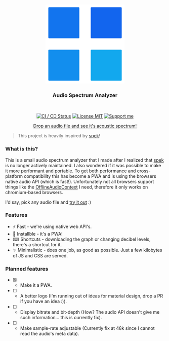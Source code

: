 <h3 align="center">
    <img src="public/icons/maskable-1024x1024.png" alt="Logo" height="250">
</h3>

<h3 align="center">
    Audio Spectrum Analyzer
</h3>

<br/>

<p align="center">
  <a href="https://github.com/Simonwep/reinisch.io/actions?query=workflow%3ACI"><img
     alt="CI / CD Status"
     src="https://github.com/Simonwep/spectrum/workflows/CI/badge.svg"/></a>
  <a href="https://choosealicense.com/licenses/mit/"><img
     alt="License MIT"
     src="https://img.shields.io/badge/licence-MIT-ae15cc.svg"></a>
  <a href="https://github.com/sponsors/Simonwep"><img
     alt="Support me"
     src="https://img.shields.io/badge/github-support-6a15cc.svg"></a>
</p>

<p align="center">
  <a href="https://spectrum.reinisch.io">Drop an audio file and see it's acoustic spectrum!</a>
<p>

> This project is heavily inspired by [spek](https://github.com/alexkay/spek)!


### What is this?

This is a small audio spectrum analyzer that I made after I realized that [spek](https://github.com/alexkay/spek) is no longer actively maintained.
I also wondered if it was possible to make it more performant and portable.
To get both performance and cross-platform compatibility this has become a PWA and is using the browsers native audio API (which is fast!).
Unfortunately not all browsers support things like the [OfflineAudioContext](https://developer.mozilla.org/en-US/docs/Web/API/OfflineAudioContext) I need, therefore it only works on chromium-based browsers.

I'd say, pick any audio file and [try it out](https://spectrum.reinisch.io) :)

### Features
* ⚡ Fast - we're using native web API's.
* 🔽 Installble - it's a PWA!  
* ⌨ Shortcuts - downloading the graph or changing decibel levels, there's a shortcut for it.
* ✨ Minimalistic - does one job, as good as possible. Just a few kilobytes of JS and CSS are served.

### Planned features
* [x] - Make it a PWA.
* [ ] - A better logo (I'm running out of ideas for material design, drop a PR if you have an idea :)).
* [ ] - Display bitrate and bit-depth (How? The audio API doesn't give me such information... this is currently fix).
* [ ] - Make sample-rate adjustable (Currently fix at 48k since I cannot read the audio's meta data).
